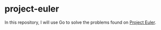 # project-euler

In this repository, I will use Go to solve the problems found on [Project Euler](https://projecteuler.net/archives).

